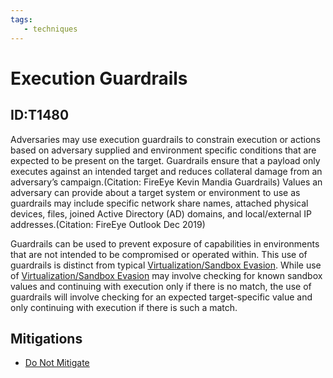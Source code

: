 ```yaml
---
tags:
   - techniques
---
```

# Execution Guardrails
## ID:T1480
Adversaries may use execution guardrails to constrain execution or actions based on adversary supplied and environment specific conditions that are expected to be present on the target. Guardrails ensure that a payload only executes against an intended target and reduces collateral damage from an adversary’s campaign.(Citation: FireEye Kevin Mandia Guardrails) Values an adversary can provide about a target system or environment to use as guardrails may include specific network share names, attached physical devices, files, joined Active Directory (AD) domains, and local/external IP addresses.(Citation: FireEye Outlook Dec 2019)

Guardrails can be used to prevent exposure of capabilities in environments that are not intended to be compromised or operated within. This use of guardrails is distinct from typical [Virtualization/Sandbox Evasion](/mitre/techniques/T1497). While use of [Virtualization/Sandbox Evasion](/mitre/techniques/T1497) may involve checking for known sandbox values and continuing with execution only if there is no match, the use of guardrails will involve checking for an expected target-specific value and only continuing with execution if there is such a match.
## Mitigations
* [Do Not Mitigate](/mitre/mitigations/M1055)
